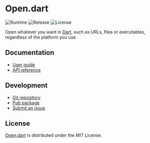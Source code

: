# Open.dart
![Runtime](https://badgen.net/badge/dart/%3E%3D2.8/green) ![Release](https://img.shields.io/pub/v/open.svg) ![License](https://badgen.net/badge/license/MIT/blue)

Open whatever you want in [Dart](https://dart.dev), such as URLs, files or executables, regardless of the platform you use.

## Documentation
- [User guide](https://docs.belin.io/open.dart)
- [API reference](https://api.belin.io/open.dart)

## Development
- [Git repository](https://git.belin.io/cedx/open.dart)
- [Pub package](https://pub.dev/packages/open)
- [Submit an issue](https://git.belin.io/cedx/open.dart/issues)

## License
[Open.dart](https://docs.belin.io/open.dart) is distributed under the MIT License.
